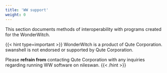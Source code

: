 ```yaml
---
title: 'WW support'
weight: 0
---
```


This section documents methods of interoperability with programs created for the WonderWitch.

{{< hint type=important >}}
WonderWitch is a product of Qute Corporation. swanshell is not endorsed or supported by Qute Corporation.

Please **refrain from** contacting Qute Corporation with any inquiries regarding running WW software on nileswan.
{{< /hint >}}

